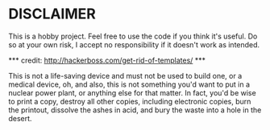 DISCLAIMER
==========

This is a hobby project. Feel free to use the code if you think it's
useful. Do so at your own risk, I accept no responsibility if it
doesn't work as intended.

*** credit: http://hackerboss.com/get-rid-of-templates/ ***

This is not a life-saving device and must not be used to build one,
or a medical device, oh, and also, this is not something you'd want
to put in a nuclear power plant, or anything else for that matter.
In fact, you'd be wise to print a copy, destroy all other copies,
including electronic copies, burn the printout, dissolve the ashes
in acid, and bury the waste into a hole in the desert.

